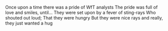 Once upon a time there was a pride of WfT analysts
The pride was full of love and smiles, until...
They were set upon by a fever of sting-rays
Who shouted out loud;
That they were hungry
But they were nice rays and really, they just wanted a hug
